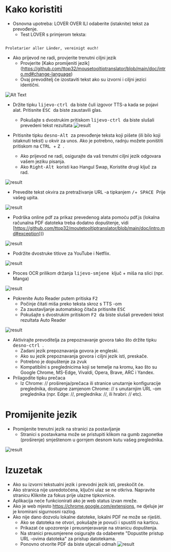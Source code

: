 # Kako koristiti


- Osnovna upotreba: LOVER OVER ILI odaberite (istaknite) tekst za prevođenje.
  - Test LOVER s primjerom teksta:
```console

Proletarier aller Länder, vereinigt euch!

```

  - Ako prijevod ne radi, provjerite trenutni ciljni jezik
    - Provjerite [Kako promijeniti jezik] (https://github.com/ttop32/mousetooltiptranslator/blob/main/doc/intro.md#change-language)
    - Ovaj prevoditelj će izostaviti tekst ako su izvorni i ciljni jezici identični.


![Alt Text](/doc/reagre.gif)



- Držite tipku <kbd> lijevo-ctrl </kbd> da biste čuli izgovor TTS-a kada se pojavi alat. Pritisnite <kbd> ESC </kbd> da biste zaustavili glas.
  - Pokušajte s dvostrukim pritiskom <kbd> lijevo-ctrl </kbd> da biste slušali prevedeni tekst rezultata
![result](/doc/20.gif)



- Pritisnite tipku <kbd> desno-Alt </kbd> za prevođenje teksta koji pišete (ili bilo koji istaknuti tekst) u okvir za unos. Ako je potrebno, radnju možete poništiti pritiskom na <kbd> CTRL </kbd> + <kbd> Z </kbd>.
  - Ako prijevod ne radi, osigurajte da vaš trenutni ciljni jezik odgovara vašem jeziku pisanja.
  - Ako <kbd> Right-Alt </kbd> koristi kao Hangul Swap,
Koristite drugi ključ za rad.


![result](/doc/11.gif)



- Prevedite tekst okvira za pretraživanje URL -a tipkanjem <kbd>/</kbd>+<kbd> SPACE </kbd> Prije vašeg upita.


![result](/doc/21.gif)



- Podrška online pdf za prikaz prevedenog alata pomoću pdf.js (lokalna računalna PDF datoteka treba dodatno dopuštenje, vidi [https://github.com/ttop32/moutetooltiptranslator/blob/main/doc/intro.md#exception)))


![result](/doc/12.gif)



- Podržite dvostruke titlove za YouTube i Netflix.


![result](/doc/16.gif)



- Proces OCR prilikom držanja <kbd> lijevo-smjene </kbd> ključ + miša na slici (npr. Manga)


![result](/doc/15.gif)



- Pokrenite Auto Reader putem pritiska <kbd> F2 </kbd>
  - Počinje čitati miša preko teksta skroz s TTS -om
  - Za zaustavljanje automatskog čitača pritisnite <kbd> ESC </kbd>
  - Pokušajte s dvostrukim pritiskom <kbd> F2 </kbd> da biste slušali prevedeni tekst rezultata Auto Reader


![result](/doc/30.gif)



- Aktivirajte prevoditelja za prepoznavanje govora tako što držite tipku <kbd> desno-ctrl </kbd>.
  - Zadani jezik prepoznavanja govora je engleski.
  - Ako su jezik prepoznavanja govora i ciljni jezik isti, preskače.
  - Potrebno je dopuštenje za zvuk
  - Kompatibilni s preglednicima koji se temelje na kromu, kao što su Google Chrome, MS-Edge, Vivaldi, Opera, Brave, ARC i Yandex.
- Prilagodite tipku prečaca
  - Iz Chrome: // proširenja/prečaca ili stranice unutarnje konfiguracije preglednika, dostupne zamjenom Chrome: // s unutarnjim URL -om preglednika (npr. Edge: //, preglednika: //, ili hrabri: // etc).
# Promijenite jezik
- Promijenite trenutni jezik na stranici za postavljanje
  - Stranici s postavkama može se pristupiti klikom na gumb zagonetke (proširenje) smještenom u gornjem desnom kutu vašeg preglednika.


![result](/doc/14.gif)





# Izuzetak


- Ako su izvorni tekstualni jezik i prevodni jezik isti, preskočit će.
- Ako stranica nije usredotočena, ključni ulaz se ne otkriva.
Napravite stranicu Kliknite za fokus prije ulazne tipkovnice.
- Aplikacija neće funkcionirati ako je web status izvan mreže.
- Ako je web mjesto <https://chrome.google.com/extensions>, ne djeluje jer je kromirani sigurnosni razlog.
- Ako nije dano dozvolu lokalne datoteke, lokalni PDF ne može se riješiti.
  - Ako se datoteka ne otvori, pokušajte je povući i spustiti na karticu.
  - Prikazat će upozorenje i preusmjeravanje na stranicu dopuštenja.
  - Na stranici preusmjerene osigurajte da odaberete "Dopustite pristup URL -ovima datoteka" za pristup datotekama.
  - Ponovno otvorite PDF da biste utjecali odmah
![result](/doc/10.gif)
